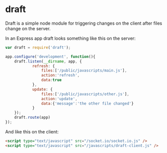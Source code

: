 draft
=====

Draft is a simple node module for triggering changes on the client after files change on the server.

In an Express app draft looks something like this on the server:

```js
var draft = require('draft');

app.configure('development', function(){
	draft.listen(__dirname, app, {
			refresh: {
				files:['/public/javascripts/main.js'], 
				action:'refresh', 
				data:true
			},
			update: {
				files:['/public/javascripts/other.js'], 
				action:'update', 
				data:{'message':'the other file changed'}
			}
	});
	draft.route(app)
});
```

And like this on the client:

```html
<script type="text/javascript" src="/socket.io/socket.io.js" />
<script type="text/javascript" src="/javascripts/draft-client.js" />
```

